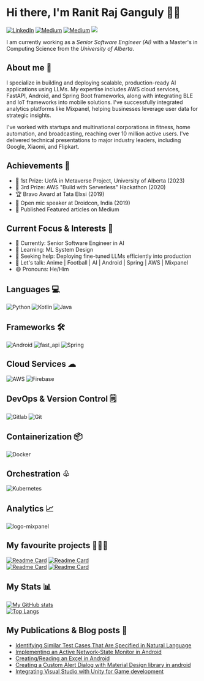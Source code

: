 # Hi there, I'm Ranit Raj Ganguly 👋🏼

[![LinkedIn](https://img.shields.io/badge/LinkedIn-blue?style=plastic&logo=linkedin&labelColor=blue)](https://www.linkedin.com/in/ranitrajganguly/)    [![Medium](https://img.shields.io/badge/Medium-black?style=plastic&logo=medium&labelColor=black)](https://medium.com/@ranitrajganguly/)  [![Medium](https://img.shields.io/badge/Gmail-white?style=plastic&logo=gmail&labelColor=white)](mailto:ranitrajganguly@gmail.com)     ![](https://komarev.com/ghpvc/?username=ranitraj&color=blue)

I am currently working as a *Senior Software Engineer (AI)* with a Master's in Computing Science from the *University of Alberta*.

## About me 🙂

I specialize in building and deploying scalable, production-ready AI applications using LLMs. My expertise includes AWS cloud services, FastAPI, Android, and Spring Boot frameworks, along with integrating BLE and IoT frameworks into mobile solutions. I've successfully integrated analytics platforms like Mixpanel, helping businesses leverage user data for strategic insights.

I've worked with startups and multinational corporations in fitness, home automation, and broadcasting, reaching over 10 million active users. I've delivered technical presentations to major industry leaders, including Google, Xiaomi, and Flipkart.

## Achievements 🏅

- 🥇 1st Prize: UofA in Metaverse Project, University of Alberta (2023)
- 🥉 3rd Prize: AWS "Build with Serverless" Hackathon (2020)
- 🏆 Bravo Award at Tata Elxsi (2019)
- 🎤 Open mic speaker at Droidcon, India (2019)
- 📄 Published Featured articles on Medium

## Current Focus & Interests 🚀

- 🔭 Currently: Senior Software Engineer in AI
- 🌱 Learning: ML System Design
- 🤔 Seeking help: Deploying fine-tuned LLMs efficiently into production
- 💬 Let's talk: Anime | Football | AI | Android | Spring | AWS | Mixpanel
- 😄 Pronouns: He/Him

## Languages 💻
![Python](https://img.icons8.com/?size=48&id=13441&format=png&color=000000) ![Kotlin](https://img.icons8.com/color/48/000000/kotlin.png) ![Java](https://img.icons8.com/color/48/000000/java-coffee-cup-logo--v1.png) 

## Frameworks 🛠
![Android](https://img.icons8.com/color/48/000000/android-studio--v3.png) ![fast_api](https://github.com/ranitraj/ranitraj/assets/15179100/1f299b27-f163-4ed7-9264-db5bc8ef375b) ![Spring](https://user-images.githubusercontent.com/15179100/226479786-63499866-b853-478c-91a6-a020dc5d0ede.png) 

## Cloud Services ☁
![AWS](https://user-images.githubusercontent.com/15179100/226479778-f889a085-bef4-4e65-990b-a07cc84a9903.png) ![Firebase](https://user-images.githubusercontent.com/15179100/226479783-721c46be-5e66-471c-baf5-1a9f9eb51370.png)

## DevOps & Version Control 🗒️
![Gitlab](https://img.icons8.com/?size=48&id=34886&format=png&color=000000) ![Git](https://img.icons8.com/color/48/000000/git.png) 

## Containerization 📦
![Docker](https://img.icons8.com/?size=48&id=cdYUlRaag9G9&format=png&color=000000)

## Orchestration ♧
![Kubernetes](https://img.icons8.com/?size=48&id=cvzmaEA4kC0o&format=png&color=000000)

## Analytics 📈
![logo-mixpanel](https://github.com/ranitraj/ranitraj/assets/15179100/2e10b889-b9bd-4ce7-b325-5d51646ebf44) 


## My favourite projects 👨🏻‍💻
[![Readme Card](https://github-readme-stats.vercel.app/api/pin/?username=ranitraj&repo=InstaLens&theme=dracula)](https://github.com/ranitraj/instaLens) [![Readme Card](https://github-readme-stats.vercel.app/api/pin/?username=ranitraj&repo=MqttClient&theme=dracula)](https://github.com/ranitraj/ranitraj)
<br>
[![Readme Card](https://github-readme-stats.vercel.app/api/pin/?username=ranitraj&repo=ContactsEntrepot&theme=dracula)](https://github.com/ranitraj/ranitraj) [![Readme Card](https://github-readme-stats.vercel.app/api/pin/?username=ranitraj&repo=ActiveNetworkStateObserver&theme=dracula)](https://github.com/ranitraj/ranitraj)


## My Stats 📊
[![My GitHub stats](https://github-readme-stats.vercel.app/api?username=ranitraj&show_icons=true&theme=dracula)](https://github.com/ranitraj/ranitraj)
<br>
[![Top Langs](https://github-readme-stats.vercel.app/api/top-langs/?username=ranitraj&layout=compact&theme=dracula)](https://github.com/ranitraj/ranitraj) 


## My Publications & Blog posts 📰
- [Identifying Similar Test Cases That Are Specified in Natural Language](https://hal.science/hal-03911555/document)
- [Implementing an Active Network-State Monitor in Android](https://medium.com/geekculture/implementing-an-active-network-state-monitor-in-android-dbbc24cf2bc5)
- [Creating/Reading an Excel in Android](https://medium.com/geekculture/creating-an-excel-in-android-cd9c22198619)
- [Creating a Custom Alert Dialog with Material Design library in android](https://medium.com/android-dev-hacks/creating-a-custom-alert-dialog-with-material-design-library-in-android-f382bb23a6a8)
- [Integrating Visual Studio with Unity for Game development](https://medium.com/nerd-for-tech/integrating-visual-studio-with-unity-for-game-development-282bb2f5b365)
